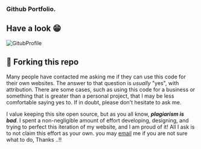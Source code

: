 ### Github Portfolio.

## Have a look 😁
![GitubProfile](https://user-images.githubusercontent.com/48133426/71556993-9a7a6f00-2a65-11ea-852e-f43c55e72d78.png)


## 🚨 Forking this repo

Many people have contacted me asking me if they can use this code for their own websites. The answer to that question is _usually_ "yes", with attribution. There are some cases, such as using this code for a business or something that is greater than a personal project, that I may be less comfortable saying yes to. If in doubt, please don't hesitate to ask me.

I value keeping this site open source, but as you all know, _**plagiarism is bad**_. I spent a non-negligible amount of effort developing, designing, and trying to perfect this iteration of my website, and I am proud of it! All I ask is to not claim this effort as your own.
you may [email](mailto:nevilparmar24@gmail.com) me if you are not sure what to do, Thanks ..!!
